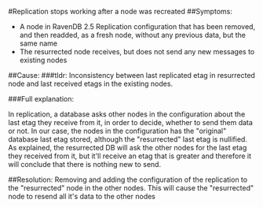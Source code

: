#Replication stops working after a node was recreated 
##Symptoms:
- A node in RavenDB 2.5  Replication configuration that has been removed, and then readded, as a fresh node, without any previous data, but the same name
- The resurrected node receives, but  does not send any new messages to existing nodes

##Cause:
###tldr: 
Inconsistency between last replicated etag in resurrected node and last received etags in the existing nodes.

###Full explanation:

In replication, a database asks other nodes in the configuration about the last etag they receive from it, in order to decide, whether to send them data or not. In our case, the nodes in the configuration has the "original" database last etag stored, although the "resurrected" last etag is nullified.  As explained, the resurrected DB will ask the other nodes for the last etag they received from it, but it'll receive an etag that is greater and therefore it will conclude that there is nothing new to send.

##Resolution:
Removing and adding the configuration of the replication to the "resurrected" node in the other nodes. This will cause the "resurrected" node to resend all it's data to the other nodes
